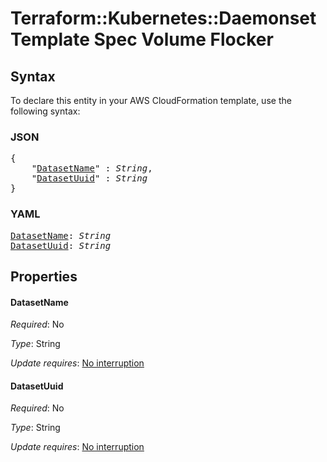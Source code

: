 # Terraform::Kubernetes::Daemonset Template Spec Volume Flocker

## Syntax

To declare this entity in your AWS CloudFormation template, use the following syntax:

### JSON

<pre>
{
    "<a href="#datasetname" title="DatasetName">DatasetName</a>" : <i>String</i>,
    "<a href="#datasetuuid" title="DatasetUuid">DatasetUuid</a>" : <i>String</i>
}
</pre>

### YAML

<pre>
<a href="#datasetname" title="DatasetName">DatasetName</a>: <i>String</i>
<a href="#datasetuuid" title="DatasetUuid">DatasetUuid</a>: <i>String</i>
</pre>

## Properties

#### DatasetName

_Required_: No

_Type_: String

_Update requires_: [No interruption](https://docs.aws.amazon.com/AWSCloudFormation/latest/UserGuide/using-cfn-updating-stacks-update-behaviors.html#update-no-interrupt)

#### DatasetUuid

_Required_: No

_Type_: String

_Update requires_: [No interruption](https://docs.aws.amazon.com/AWSCloudFormation/latest/UserGuide/using-cfn-updating-stacks-update-behaviors.html#update-no-interrupt)

